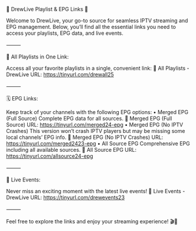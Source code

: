🌟 DrewLive Playlist & EPG Links 🌟

Welcome to DrewLive, your go-to source for seamless IPTV streaming and EPG management. Below, you’ll find all the essential links you need to access your playlists, EPG data, and live events.

⸻

📂 All Playlists in One Link:

Access all your favorite playlists in a single, convenient link:
🔗 All Playlists - DrewLive
URL: https://tinyurl.com/drewall25

⸻

🗓️ EPG Links:

Keep track of your channels with the following EPG options:
    •    Merged EPG (Full Source)
Complete EPG data for all sources.
🔗 Merged EPG (Full Source)
URL: https://tinyurl.com/merged24-epg
    •    Merged EPG (No IPTV Crashes)
This version won’t crash IPTV players but may be missing some local channels’ EPG info.
🔗 Merged EPG (No IPTV Crashes)
URL: https://tinyurl.com/merged2423-epg
    •    All Source EPG
Comprehensive EPG including all available sources.
🔗 All Source EPG
URL: https://tinyurl.com/allsource24-epg

⸻

🎥 Live Events:

Never miss an exciting moment with the latest live events!
🔗 Live Events - DrewLive
URL: https://tinyurl.com/drewevents23

⸻

Feel free to explore the links and enjoy your streaming experience! 🎬📡
